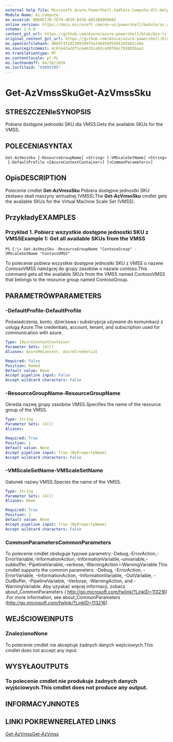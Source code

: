 ```yaml
---
external help file: Microsoft.Azure.PowerShell.Cmdlets.Compute.dll-Help-Help.xml
Module Name: Az.Compute
ms.assetid: BB6AFC7D-7E74-4D39-B336-A011B98D0682
online version: https://docs.microsoft.com/en-us/powershell/module/az.compute/get-azvmsssku
schema: 2.0.0
content_git_url: https://github.com/Azure/azure-powershell/blob/Azs-tzl/src/Compute/Compute/help/Get-AzVmssSku.md
original_content_git_url: https://github.com/Azure/azure-powershell/blob/Azs-tzl/src/Compute/Compute/help/Get-AzVmssSku.md
ms.openlocfilehash: d005f3f182109399f5a74b934959951dfb02c48e
ms.sourcegitcommit: 4c61442a2df1cee633ce93cad9f6bc793803baa2
ms.translationtype: MT
ms.contentlocale: pl-PL
ms.lasthandoff: 04/16/2020
ms.locfileid: "93893705"
---
```

# <span data-ttu-id="caca2-101">Get-AzVmssSku</span><span class="sxs-lookup"><span data-stu-id="caca2-101">Get-AzVmssSku</span></span>

## <span data-ttu-id="caca2-102">STRESZCZENIe</span><span class="sxs-lookup"><span data-stu-id="caca2-102">SYNOPSIS</span></span>
<span data-ttu-id="caca2-103">Pobiera dostępne jednostki SKU dla VMSS.</span><span class="sxs-lookup"><span data-stu-id="caca2-103">Gets the available SKUs for the VMSS.</span></span>

## <span data-ttu-id="caca2-104">POLECENIA</span><span class="sxs-lookup"><span data-stu-id="caca2-104">SYNTAX</span></span>

```
Get-AzVmssSku [-ResourceGroupName] <String> [-VMScaleSetName] <String>
 [-DefaultProfile <IAzureContextContainer>] [<CommonParameters>]
```

## <span data-ttu-id="caca2-105">Opis</span><span class="sxs-lookup"><span data-stu-id="caca2-105">DESCRIPTION</span></span>
<span data-ttu-id="caca2-106">Polecenie cmdlet **Get-AzVmssSku** Pobiera dostępne jednostki SKU zestawu skali maszyny wirtualnej (VMSS).</span><span class="sxs-lookup"><span data-stu-id="caca2-106">The **Get-AzVmssSku** cmdlet gets the available SKUs for the Virtual Machine Scale Set (VMSS).</span></span>

## <span data-ttu-id="caca2-107">Przykłady</span><span class="sxs-lookup"><span data-stu-id="caca2-107">EXAMPLES</span></span>

### <span data-ttu-id="caca2-108">Przykład 1. Pobierz wszystkie dostępne jednostki SKU z VMSS</span><span class="sxs-lookup"><span data-stu-id="caca2-108">Example 1: Get all available SKUs from the VMSS</span></span>
```
PS C:\> Get-AzVmssSku -ResourceGroupName "ContosoGroup" -VMScaleSetName "ContosoVMSS"
```

<span data-ttu-id="caca2-109">To polecenie pobiera wszystkie dostępne jednostki SKU z VMSS o nazwie ContosoVMSS należącej do grupy zasobów o nazwie contoso.</span><span class="sxs-lookup"><span data-stu-id="caca2-109">This command gets all the available SKUs from the VMSS named ContosoVMSS that belongs to the resource group named ContosoGroup.</span></span>

## <span data-ttu-id="caca2-110">PARAMETRÓW</span><span class="sxs-lookup"><span data-stu-id="caca2-110">PARAMETERS</span></span>

### <span data-ttu-id="caca2-111">-DefaultProfile</span><span class="sxs-lookup"><span data-stu-id="caca2-111">-DefaultProfile</span></span>
<span data-ttu-id="caca2-112">Poświadczenia, konto, dzierżawa i subskrypcja używane do komunikacji z usługą Azure.</span><span class="sxs-lookup"><span data-stu-id="caca2-112">The credentials, account, tenant, and subscription used for communication with azure.</span></span>

```yaml
Type: IAzureContextContainer
Parameter Sets: (All)
Aliases: AzureRmContext, AzureCredential

Required: False
Position: Named
Default value: None
Accept pipeline input: False
Accept wildcard characters: False
```

### <span data-ttu-id="caca2-113">-ResourceGroupName</span><span class="sxs-lookup"><span data-stu-id="caca2-113">-ResourceGroupName</span></span>
<span data-ttu-id="caca2-114">Określa nazwę grupy zasobów VMSS.</span><span class="sxs-lookup"><span data-stu-id="caca2-114">Specifies the name of the resource group of the VMSS.</span></span>

```yaml
Type: String
Parameter Sets: (All)
Aliases: 

Required: True
Position: 1
Default value: None
Accept pipeline input: True (ByPropertyName)
Accept wildcard characters: False
```

### <span data-ttu-id="caca2-115">-VMScaleSetName</span><span class="sxs-lookup"><span data-stu-id="caca2-115">-VMScaleSetName</span></span>
<span data-ttu-id="caca2-116">Gatunek nazwy VMSS.</span><span class="sxs-lookup"><span data-stu-id="caca2-116">Species the name of the VMSS.</span></span>

```yaml
Type: String
Parameter Sets: (All)
Aliases: Name

Required: True
Position: 2
Default value: None
Accept pipeline input: True (ByPropertyName)
Accept wildcard characters: False
```

### <span data-ttu-id="caca2-117">CommonParameters</span><span class="sxs-lookup"><span data-stu-id="caca2-117">CommonParameters</span></span>
<span data-ttu-id="caca2-118">To polecenie cmdlet obsługuje typowe parametry:-Debug,-ErrorAction,-ErrorVariable,-InformationAction,-InformationVariable,-unvariable,-subbuffer,-PipelineVariable,-verbose,-WarningAction i-WarningVariable.</span><span class="sxs-lookup"><span data-stu-id="caca2-118">This cmdlet supports the common parameters: -Debug, -ErrorAction, -ErrorVariable, -InformationAction, -InformationVariable, -OutVariable, -OutBuffer, -PipelineVariable, -Verbose, -WarningAction, and -WarningVariable.</span></span> <span data-ttu-id="caca2-119">Aby uzyskać więcej informacji, zobacz about_CommonParameters ( http://go.microsoft.com/fwlink/?LinkID=113216) .</span><span class="sxs-lookup"><span data-stu-id="caca2-119">For more information, see about_CommonParameters (http://go.microsoft.com/fwlink/?LinkID=113216).</span></span>

## <span data-ttu-id="caca2-120">WEJŚCIOWE</span><span class="sxs-lookup"><span data-stu-id="caca2-120">INPUTS</span></span>

### <span data-ttu-id="caca2-121">Znaleziono</span><span class="sxs-lookup"><span data-stu-id="caca2-121">None</span></span>
<span data-ttu-id="caca2-122">To polecenie cmdlet nie akceptuje żadnych danych wejściowych.</span><span class="sxs-lookup"><span data-stu-id="caca2-122">This cmdlet does not accept any input.</span></span>

## <span data-ttu-id="caca2-123">WYSYŁA</span><span class="sxs-lookup"><span data-stu-id="caca2-123">OUTPUTS</span></span>

### <span data-ttu-id="caca2-124">To polecenie cmdlet nie produkuje żadnych danych wyjściowych.</span><span class="sxs-lookup"><span data-stu-id="caca2-124">This cmdlet does not produce any output.</span></span>

## <span data-ttu-id="caca2-125">INFORMACYJN</span><span class="sxs-lookup"><span data-stu-id="caca2-125">NOTES</span></span>

## <span data-ttu-id="caca2-126">LINKI POKREWNE</span><span class="sxs-lookup"><span data-stu-id="caca2-126">RELATED LINKS</span></span>

[<span data-ttu-id="caca2-127">Get-AzVmss</span><span class="sxs-lookup"><span data-stu-id="caca2-127">Get-AzVmss</span></span>](./Get-AzVmss.md)


